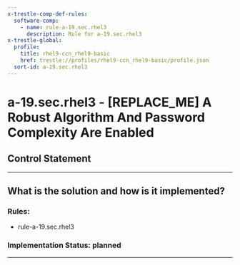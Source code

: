 ```yaml
---
x-trestle-comp-def-rules:
  software-comp:
    - name: rule-a-19.sec.rhel3
      description: Rule for a-19.sec.rhel3
x-trestle-global:
  profile:
    title: rhel9-ccn_rhel9-basic
    href: trestle://profiles/rhel9-ccn_rhel9-basic/profile.json
  sort-id: a-19.sec.rhel3
---
```


# a-19.sec.rhel3 - \[REPLACE_ME\] A Robust Algorithm And Password Complexity Are Enabled

## Control Statement

______________________________________________________________________

## What is the solution and how is it implemented?

<!-- For implementation status enter one of: implemented, partial, planned, alternative, not-applicable -->

<!-- Note that the list of rules under ### Rules: is read-only and changes will not be captured after assembly to JSON -->

<!-- Add control implementation description here for control: a-19.sec.rhel3 -->

### Rules:

  - rule-a-19.sec.rhel3

### Implementation Status: planned

______________________________________________________________________
